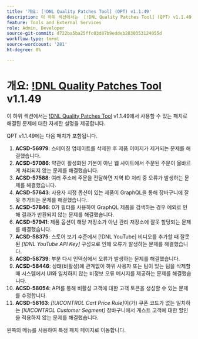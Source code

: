 ```yaml
---
title: '개요: [!DNL Quality Patches Tool] (QPT) v1.1.49'
description: 이 하위 섹션에서는  [!DNL Quality Patches Tool] (QPT) v1.1.49에서 사용할 수 있는 패치로 해결된 문제에 대한 자세한 설명을 제공합니다.
feature: Tools and External Services
role: Admin, Developer
source-git-commit: d722ba5ba25ffc03d87b9eddeb2830353124055d
workflow-type: tm+mt
source-wordcount: '281'
ht-degree: 0%

---
```


# 개요: [!DNL Quality Patches Tool](QPT) v1.1.49

이 하위 섹션에서는 [!DNL Quality Patches Tool](QPT) v1.1.49에서 사용할 수 있는 패치로 해결된 문제에 대한 자세한 설명을 제공합니다.

QPT v1.1.49에는 다음 패치가 포함됩니다.

1. **ACSD-56979**: 스테이징 업데이트를 삭제한 후 제품 이미지가 제거되는 문제를 해결했습니다.
1. **ACSD-57086**: 약관이 활성화된 기본이 아닌 웹 사이트에서 주문된 주문이 올바르게 처리되지 않는 문제를 해결했습니다.
1. **ACSD-57588**: 여러 주소에 주문을 전달하면 지역 ID 처리 중 오류가 발생하는 문제를 해결했습니다.
1. **ACSD-57643**: 사용자 지정 옵션이 있는 제품이 GraphQL을 통해 장바구니에 잘못 추가되는 문제를 해결했습니다.
1. **ACSD-57846**: 0가 필터를 사용하여 GraphQL 제품을 검색하는 경우 예외로 인해 결과가 반환되지 않는 문제를 해결했습니다.
1. **ACSD-57941**: 제품 옵션이 해당 저장소가 아닌 관리 저장소에 잘못 할당되는 문제를 해결했습니다.
1. **ACSD-58375**: 스토어 보기 수준에서 [!DNL YouTube] 비디오를 추가할 때 잘못된 *[!DNL YouTube API Key]* 구성으로 인해 오류가 발생하는 문제를 해결했습니다.
1. **ACSD-58739**: 부분 다시 인덱싱에서 오류가 발생하는 문제를 해결했습니다.
1. **ACSD-58446**: 상태(비활성)에 관계없이 하위 사용자 또는 팀이 있는 팀을 삭제할 때 시스템에서 UI와 일치하지 않는 비정보 오류 메시지를 제공하는 문제를 해결했습니다.
1. **ACSD-58054**: API를 통해 비활성 고객에 대한 고객 토큰을 생성할 수 있는 문제를 수정합니다.
1. **ACSD-58163**: *[!UICONTROL Cart Price Rule]*&#x200B;이(가) 쿠폰 코드가 없는 일치하는 *[!UICONTROL Customer Segment]* 장바구니에서 게스트 고객에 대한 할인을 적용하지 않는 문제를 해결했습니다.

왼쪽의 메뉴를 사용하여 특정 패치 페이지로 이동합니다.
